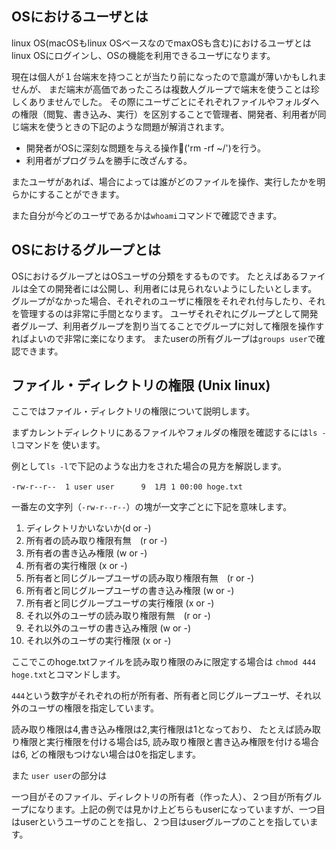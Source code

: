 
## OSにおけるユーザとは
linux OS(macOSもlinux OSベースなのでmaxOSも含む)におけるユーザとはlinux OSにログインし、OSの機能を利用できるユーザになります。

現在は個人が１台端末を持つことが当たり前になったので意識が薄いかもしれませんが、
まだ端末が高価であったころは複数人グループで端末を使うことは珍しくありませんでした。
その際にユーザごとにそれぞれファイルやフォルダへの権限（閲覧、書き込み、実行）を区別することで管理者、開発者、利用者が同じ端末を使うときの下記のような問題が解消されます。

- 開発者がOSに深刻な問題を与える操作('rm -rf ~/')を行う。
- 利用者がプログラムを勝手に改ざんする。

またユーザがあれば、場合によっては誰がどのファイルを操作、実行したかを明らかにすることができます。

また自分が今どのユーザであるかは`whoami`コマンドで確認できます。

## OSにおけるグループとは

OSにおけるグループとはOSユーザの分類をするものです。
たとえばあるファイルは全ての開発者には公開し、利用者には見られないようにしたいとします。
グループがなかった場合、それぞれのユーザに権限をそれぞれ付与したり、それを管理するのは非常に手間となります。
ユーザそれぞれにグループとして開発者グループ、利用者グループを割り当てることでグループに対して権限を操作すればよいので非常に楽になります。
またuserの所有グループは`groups user`で確認できます。

## ファイル・ディレクトリの権限 (Unix linux)

ここではファイル・ディレクトリの権限について説明します。

まずカレントディレクトリにあるファイルやフォルダの権限を確認するには`ls -l`コマンドを
使います。

例として`ls -l`で下記のような出力をされた場合の見方を解説します。
```
-rw-r--r--  1 user user      9  1月 1 00:00 hoge.txt
```


一番左の文字列（`-rw-r--r--`）の塊が一文字ごとに下記を意味します。

1. ディレクトリかいないか(d or -)
1. 所有者の読み取り権限有無　(r or -)
1. 所有者の書き込み権限  (w or -)
1. 所有者の実行権限  (x or -)
1. 所有者と同じグループユーザの読み取り権限有無　(r or -)
1. 所有者と同じグループユーザの書き込み権限  (w or -)
1. 所有者と同じグループユーザの実行権限  (x or -)
1. それ以外のユーザの読み取り権限有無　(r or -)
1. それ以外のユーザの書き込み権限  (w or -)
1. それ以外のユーザの実行権限  (x or -)

ここでこのhoge.txtファイルを読み取り権限のみに限定する場合は
`chmod 444 hoge.txt`とコマンドします。

`444`という数字がそれぞれの桁が所有者、所有者と同じグループユーザ、それ以外のユーザの権限を指定しています。

読み取り権限は4,書き込み権限は2,実行権限は1となっており、
たとえば読み取り権限と実行権限を付ける場合は5,
読み取り権限と書き込み権限を付ける場合は6,
どの権限もつけない場合は0を指定します。

また `user user`の部分は

一つ目がそのファイル、ディレクトリの所有者（作った人）、２つ目が所有グループになります。上記の例では見かけ上どちらもuserになっていますが、一つ目はuserというユーザのことを指し、２つ目はuserグループのことを指しています。
